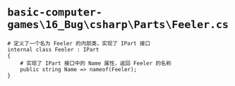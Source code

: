 # `basic-computer-games\16_Bug\csharp\Parts\Feeler.cs`

```
# 定义了一个名为 Feeler 的内部类，实现了 IPart 接口
internal class Feeler : IPart
{
    # 实现了 IPart 接口中的 Name 属性，返回 Feeler 的名称
    public string Name => nameof(Feeler);
}
```